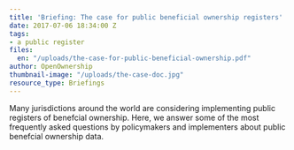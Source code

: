 ```yaml
---
title: 'Briefing: The case for public beneficial ownership registers'
date: 2017-07-06 18:34:00 Z
tags:
- a public register
files:
  en: "/uploads/the-case-for-public-beneficial-ownership.pdf"
author: OpenOwnership
thumbnail-image: "/uploads/the-case-doc.jpg"
resource_type: Briefings
---
```


Many jurisdictions around the world are considering implementing public registers of benefcial ownership. Here, we answer some of the most frequently asked questions by policymakers and implementers about public benefcial ownership data.
